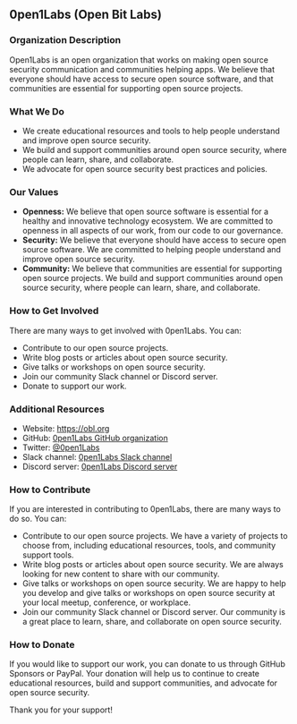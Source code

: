 ## 0pen1Labs (Open Bit Labs)

### Organization Description

Open1Labs is an open organization that works on making open source security communication and communities helping apps. We believe that everyone should have access to secure open source software, and that communities are essential for supporting open source projects.

### What We Do

* We create educational resources and tools to help people understand and improve open source security.
* We build and support communities around open source security, where people can learn, share, and collaborate.
* We advocate for open source security best practices and policies.

### Our Values

* **Openness:** We believe that open source software is essential for a healthy and innovative technology ecosystem. We are committed to openness in all aspects of our work, from our code to our governance.
* **Security:** We believe that everyone should have access to secure open source software. We are committed to helping people understand and improve open source security.
* **Community:** We believe that communities are essential for supporting open source projects. We build and support communities around open source security, where people can learn, share, and collaborate.

### How to Get Involved

There are many ways to get involved with 0pen1Labs. You can:

* Contribute to our open source projects.
* Write blog posts or articles about open source security.
* Give talks or workshops on open source security.
* Join our community Slack channel or Discord server.
* Donate to support our work.

### Additional Resources

* Website: https://obl.org
* GitHub: [0pen1Labs GitHub organization](https://github.com/0pen1Labs)
* Twitter: [@0pen1Labs](https://twitter.com/Akats_01/status/1203080174268485632)
* Slack channel: [0pen1Labs Slack channel](https://api.slack.com/types/channel)
* Discord server: [0pen1Labs Discord server](https://www.sckaiser.com/blog/2023/05/09/discord-communities.html)

### How to Contribute

If you are interested in contributing to 0pen1Labs, there are many ways to do so. You can:

* Contribute to our open source projects. We have a variety of projects to choose from, including educational resources, tools, and community support tools.
* Write blog posts or articles about open source security. We are always looking for new content to share with our community.
* Give talks or workshops on open source security. We are happy to help you develop and give talks or workshops on open source security at your local meetup, conference, or workplace.
* Join our community Slack channel or Discord server. Our community is a great place to learn, share, and collaborate on open source security.

### How to Donate

If you would like to support our work, you can donate to us through GitHub Sponsors or PayPal. Your donation will help us to continue to create educational resources, build and support communities, and advocate for open source security.

Thank you for your support!